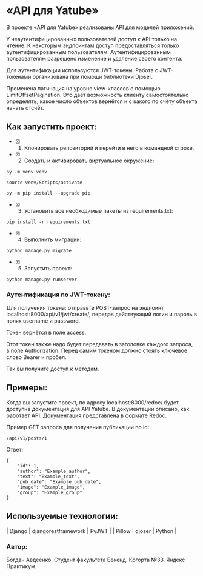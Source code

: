 # «API для Yatube» 

В проекте «API для Yatube» реализованы API для моделей приложений.

У неаутентифицированных пользователей доступ к API только на чтение. 
К некоторым эндпоинтам доступ предоставляться только аутентифицированным пользователям.
Аутентифицированным пользователям разрешено изменение и удаление своего контента.

Для аутентификации используются JWT-токены.
Работа с JWT-токенами организована при помощи библиотеки Djoser.

Пременена пагинация на уровне view-классов с помощью LimitOffsetPagination.
Это даёт возможность клиенту самостоятельно определять, какое число объектов вернётся и с какого по счёту объекта начать отсчёт.

## Как запустить проект:

- [x] 1) Клонировать репозиторий и перейти в него в командной строке.
- [x] 2) Cоздать и активировать виртуальное окружение:

```
py -m venv venv
```

```
source venv/Scripts/activate
```

```
py -m pip install --upgrade pip
```

- [x] 3) Установить все необходимые пакеты из requirements.txt:

```
pip install -r requirements.txt
```

- [x] 4) Выполнить миграции:

```
python manage.py migrate
```

- [x] 5) Запустить проект:

```
python manage.py runserver
```

### Аутентификация по JWT-токену:

Для получения токена: отправьте POST-запрос на эндпоинт localhost:8000/api/v1/jwt/create/, передав действующий логин и пароль в полях username и password. 

Токен вернётся в поле access.

Этот токен также надо будет передавать в заголовке каждого запроса, в поле Authorization. Перед самим токеном должно стоять ключевое слово Bearer и пробел.

Так вы получите доступ к методам.

## Примеры:

Когда вы запустите проект, по адресу localhost:8000/redoc/ будет доступна документация для API Yatube. В документации описано, как работает API. Документация представлена в формате Redoc.

Пример GET запроса для получения публикации по id:

```
/api/v1/posts/1 
```

Ответ:


```
{
    "id": 1,
    "author": "Example_author",
    "text": "Example_text",
    "pub_date": "Example_pub_date",
    "image": "Example_image",
    "group": "Example_group"
}
```

## Используемые технологии:

| Django | djangorestframework | PyJWT  |
| Pillow | djoser              | Python |

### Автор:

Богдан Авдеенко.
Студент факультета Бэкенд. Когорта №33.
Яндекс Практикум.
